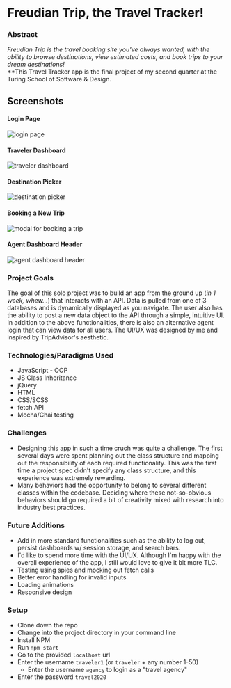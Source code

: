# Freudian Trip, the Travel Tracker!

### Abstract
*Freudian Trip is the travel booking site you've always wanted, with the ability to browse destinations, view estimated costs, and book trips to your dream destinations!*  
**This Travel Tracker app is the final project of my second quarter at the Turing School of Software & Design.

## Screenshots
#### Login Page
![login page](https://i.postimg.cc/FzgwsGwP/Screen-Shot-2020-03-04-at-1-51-38-AM.png)
#### Traveler Dashboard
![traveler dashboard](https://i.postimg.cc/Bnwk6jwG/Screen-Shot-2020-03-04-at-1-52-21-AM.png)
#### Destination Picker
![destination picker](https://i.postimg.cc/0NM3J9LK/Screen-Shot-2020-03-04-at-1-52-51-AM.png)
#### Booking a New Trip
![modal for booking a trip](https://i.postimg.cc/HLqNwfgZ/Screen-Shot-2020-03-04-at-1-53-50-AM.png)
#### Agent Dashboard Header
![agent dashboard header](https://i.postimg.cc/htpMsvk3/Screen-Shot-2020-03-04-at-1-59-34-AM.png)

### Project Goals
The goal of this solo project was to build an app from the ground up (*in 1 week, whew...*) that interacts with an API. Data is pulled from one of 3 databases and is dynamically displayed as you navigate. The user also has the ability to post a new data object to the API through a simple, intuitive UI.
In addition to the above functionalities, there is also an alternative agent login that can view data for all users.
The UI/UX was designed by me and inspired by TripAdvisor's aesthetic.

### Technologies/Paradigms Used
- JavaScript - OOP
- JS Class Inheritance
- jQuery
- HTML
- CSS/SCSS
- fetch API
- Mocha/Chai testing

### Challenges
- Designing this app in such a time cruch was quite a challenge. The first several days were spent planning out the class structure and mapping out the responsibility of each required functionality. This was the first time a project spec didn't specify any class structure, and this experience was extremely rewarding.
- Many behaviors had the opportunity to belong to several different classes within the codebase. Deciding where these not-so-obvious behaviors should go required a bit of creativity mixed with research into industry best practices.

### Future Additions
- Add in more standard functionalities such as the ability to log out, persist dashboards w/ session storage, and search bars.
- I'd like to spend more time with the UI/UX. Although I'm happy with the overall experience of the app, I still would love to give it bit more TLC.
- Testing using spies and mocking out fetch calls
- Better error handling for invalid inputs
- Loading animations
- Responsive design

### Setup
- Clone down the repo 
- Change into the project directory in your command line
- Install NPM
- Run `npm start`
- Go to the provided `localhost` url
- Enter the username `traveler1` (or `traveler` + any number 1-50)
    - Enter the username `agency` to login as a "travel agency"
- Enter the password `travel2020`

